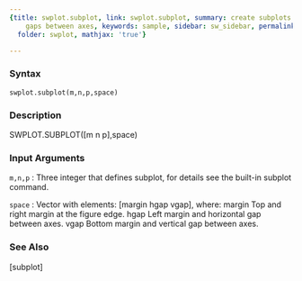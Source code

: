 ```yaml
---
{title: swplot.subplot, link: swplot.subplot, summary: create subplots with variable
    gaps between axes, keywords: sample, sidebar: sw_sidebar, permalink: swplot_subplot.html,
  folder: swplot, mathjax: 'true'}

---
```


### Syntax

`swplot.subplot(m,n,p,space)`

### Description

SWPLOT.SUBPLOT([m n p],space)
 

### Input Arguments

`m,n,p`
: Three integer that defines subplot, for details see the
  built-in subplot command.

`space`
: Vector with elements: [margin hgap vgap], where:
      margin  Top and right margin at the figure edge.
      hgap    Left margin and horizontal gap between axes.
      vgap    Bottom margin and vertical gap between axes.

### See Also

[subplot]

